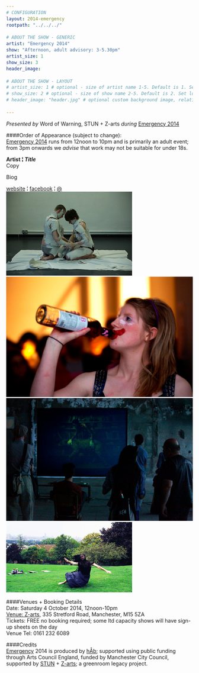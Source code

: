 ```yaml
---
# CONFIGURATION
layout: 2014-emergency
rootpath: "../../../"

# ABOUT THE SHOW - GENERIC
artist: "Emergency 2014"
show: "Afternoon, adult advisory: 3-5.30pm"
artist_size: 1
show_size: 3
header_image:

# ABOUT THE SHOW - LAYOUT
# artist_size: 1 # optional - size of artist name 1-5. Default is 1. Set longer names to lower values
# show_size: 2 # optional - size of show name 2-5. Default is 2. Set longer names to lower values
# header_image: "header.jpg" # optional custom background image, relative to current page

---
```

*Presented by* Word of Warning, STUN + Z-arts *during* [Emergency 2014](/current/2014-emergency)    
          
####Order of Appearance (subject to change):      
[Emergency 2014](/current/2014-emergency) runs from 12noon to 10pm and is primarily an adult event; from 3pm onwards we *advise* that work may not be suitable for under 18s.      

**Artist ¦ *Title***          
Copy      
          
Biog      
          
[website](http://www.) ¦ [facebook](http://www.facebook.com/) ¦ [@](http://twitter.com/)  
![Eik+Orengo](EikOrengo.jpg)       
![Frances-Kay](FrancesKay.jpg)       
![Jade Monserrat](JadeM.jpg)           
![Jonathan Rogerson](JRogerson.jpg)            
 
####Venues + Booking Details  
Date: Saturday 4 October 2014, 12noon-10pm        
[Venue: Z-arts](http://www.z-arts.org/about-us/getting-here), 335 Stretford Road, Manchester, M15 5ZA         
Tickets: FREE no booking required; some ltd capacity shows will have sign-up sheets on the day      
Venue Tel: 0161 232 6089      
          
####Credits         
[Emergency](/hab/emergency) 2014 is produced by [hÅb](/hab); supported using public funding through Arts Council England, funded by Manchester City Council, supported by [STUN](http://stunlive.com) + [Z-arts](http://www.z-arts.org); a greenroom legacy project.
